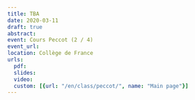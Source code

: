 ```yaml
---
title: TBA
date: 2020-03-11
draft: true
abstract:
event: Cours Peccot (2 / 4)
event_url:
location: Collège de France
urls:
  pdf:
  slides:
  video:
  custom: [{url: "/en/class/peccot/", name: "Main page"}]
---
```

